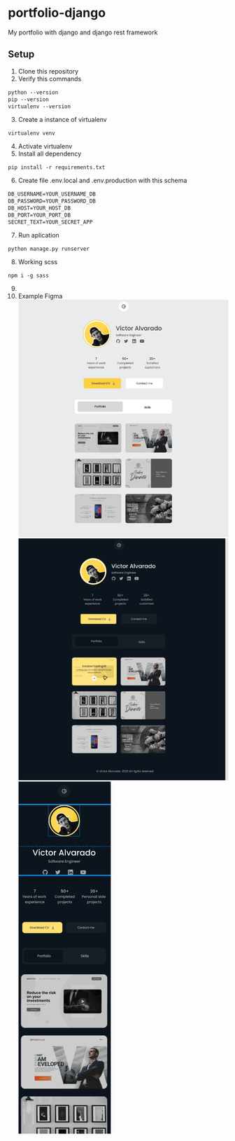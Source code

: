 # portfolio-django
My portfolio with django and django rest framework
## Setup
1. Clone this repository
2. Verify this commands
```commandline
python --version
pip --version
virtualenv --version
```
3. Create a instance of virtualenv
```commandline
virtualenv venv
```
4. Activate virtualenv
5. Install all dependency 
```commandline
pip install -r requirements.txt
```
6. Create file .env.local and .env.production with this schema
```
DB_USERNAME=YOUR_USERNAME_DB
DB_PASSWORD=YOUR_PASSWORD_DB
DB_HOST=YOUR_HOST_DB
DB_PORT=YOUR_PORT_DB
SECRET_TEXT=YOUR_SECRET_APP
```
7. Run aplication
```commandline
python manage.py runserver
```
8. Working scss
```commandline
npm i -g sass
```
9. 
8. Example Figma
![img.png](assets/img.png)
![img_1.png](assets/img_1.png)
![img_2.png](assets/img_2.png)
